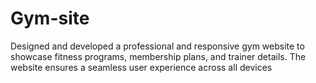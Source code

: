 # Gym-site
Designed and developed a professional and responsive gym website to showcase fitness programs, membership plans, and trainer details. The website ensures a seamless user experience across all devices
